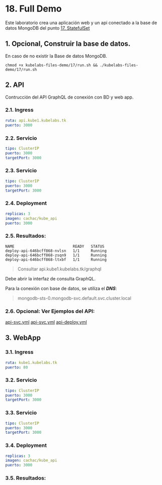 # 18. Full Demo <!-- omit in TOC -->

Este laboratorio crea una aplicación web y un api conectado a la base de datos MongoDB del punto
[17. StatefulSet](./17.%20StatefulSet.md)

## 1. Opcional, Construir la base de datos.
En caso de no existir la Base de datos MongoDB.
```vim
chmod +x kubelabs-files-demo/17/run.sh && ./kubelabs-files-demo/17/run.sh
```

## 2. API
Contrucción del API GraphQL de conexión con BD y web app.

### 2.1. Ingress
```yaml
ruta: api.kube1.kubelabs.tk
puerto: 3000
```

### 2.2. Servicio
```yaml
tipo: ClusterIP
puerto: 3000
targetPort: 3000
```

### 2.3. Servicio
```yaml
tipo: ClusterIP
puerto: 3000
targetPort: 3000
```

### 2.4. Deployment
```yaml
replicas: 3
imagen: cachac/kube_api
puerto: 3000
```
### 2.5. Resultados:
```vim
NAME                          READY   STATUS
deploy-api-646bcff868-nvlsn   1/1     Running
deploy-api-646bcff868-zsqn9   1/1     Running
deploy-api-646bcff868-ltxbf   1/1     Running
```
> Consultar api.kube1.kubelabs.tk/graphql

Debe abrir la interfaz de consulta GraphQL.

Para la conexión con base de datos, se utiliza el ***DNS***:

> mongodb-sts-0.mongodb-svc.default.svc.cluster.local

### 2.6. Opcional: Ver Ejemplos del API:
[api-svc.yml](./kubelabs-files-demo/18/api-svc.yml)
[api-svc.yml](./kubelabs-files-demo/18/api-svc.yml)
[api-deploy.yml](./kubelabs-files-demo/18/api-deploy.yml)


## 3. WebApp

### 3.1. Ingress
```yaml
ruta: kube1.kubelabs.tk
puerto: 80
```

### 3.2. Servicio
```yaml
tipo: ClusterIP
puerto: 3000
targetPort: 3000
```

### 3.3. Servicio
```yaml
tipo: ClusterIP
puerto: 3000
targetPort: 3000
```

### 3.4. Deployment
```yaml
replicas: 3
imagen: cachac/kube_api
puerto: 3000
```
### 3.5. Resultados:
